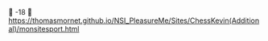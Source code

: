 🚫 -18 🚫
https://thomasmornet.github.io/NSI_PleasureMe/Sites/ChessKevin(Additional)/monsitesport.html
